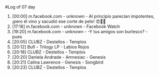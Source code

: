 #Log of 07 day

1. [00:00] m.facebook.com - unknown - Al principio parecían impotentes, ¡pero él vino y sacudió ese corte de pelo! 😍💈🔥
1. [17:16] m.facebook.com - unknown - Facebook Watch
1. [19:20] m.facebook.com - unknown - -Y tus amigos son burlesco? -pues
1. [20:05] CLUBZ - Destellos - Templos
1. [20:12] Bufi - Trilogy LP - Labios Rojos
1. [20:18] CLUBZ - Destellos - Templos
1. [20:20] Daniela Andrade - Amnesiac - Genesis
1. [20:21] Calina Lawrence - Genesis - Songbird
1. [20:23] CLUBZ - Destellos - Templos
